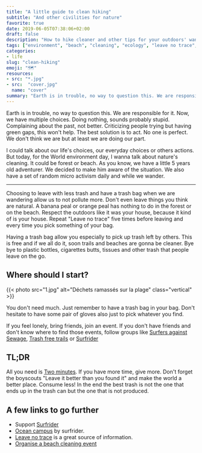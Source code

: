 ```yaml
---
title: "A little guide to clean hiking"
subtitle: "And other civilities for nature"
favorite: true
date: 2019-06-05T07:38:06+02:00
draft: false
description: "How to hike cleaner and other tips for your outdoors' wanders"
tags: ["environment", "beach", "cleaning", "ecology", "leave no trace", "clean forest", "World environment day", "acts"]
categories:
- life
slug: "clean-hiking"
emoji: "🗺"
resources:
- src: "*.jpg"
- src:  "cover.jpg"
  name: "cover"
summary: "Earth is in trouble, no way to question this. We are responsible for it. Now, we have multiple choices. Doing nothing, sounds probably stupid. Complaining about the past, not better. Criticizing people trying but having green gaps, this won't help. The best solution is to act."
---
```


Earth is in trouble, no way to question this. We are responsible for it. Now, we have multiple choices. Doing nothing, sounds probably stupid. Complaining about the past, not better. Criticizing people trying but having green gaps, this won't help. The best solution is to act. No one is perfect. We don't think we are but at least we are doing our part.

I could talk about our life's choices, our everyday choices or others actions. But today, for the World environment day, I wanna talk about nature's cleaning. It could be forest or beach. As you know, we have a little 5 years old adventurer. We decided to make him aware of the situation. We also have a set of random micro activism daily and while we wander.

<hr/>

Choosing to leave with less trash and have a trash bag when we are wandering allow us to not pollute more. Don't even leave things you think are natural. A banana peal or orange peal has nothing to do in the forest or on the beach. Respect the outdoors like it was your house, because it kind of is your house. Repeat "Leave no trace" five times before leaving and every time you pick something of your bag.

Having a trash bag allow you especially to pick up trash left by others. This is free and if we all do it, soon trails and beaches are gonna be cleaner. Bye bye to plastic bottles, cigarettes butts, tissues and other trash that people leave on the go.

## Where should I start?

{{< photo src="1.jpg" alt="Déchets ramassés sur la plage" class="vertical" >}}

You don't need much. Just remember to have a trash bag in your bag. Don't hesitate to have some pair of gloves also just to pick whatever you find.

If you feel lonely, bring friends, join an event. If you don't have friends and don't know where to find those events, follow groups like [Surfers against Sewage](https://www.sas.org.uk), [Trash free trails](https://www.trashfreetrails.org) or [Surfrider](https://www.surfrider.org/volunteer)

## TL;DR

All you need is [Two minutes](https://beachclean.net). If you have more time, give more. Don't forget the boyscouts "Leave it better than you found it" and make the world a better place. Consume less! In the end the best trash is not the one that ends up in the trash can but the one that is not produced.

## A few links to go further

- Support [Surfrider](https://www.surfrider.org/support-surfrider)
- [Ocean campus](https://en.oceancampus.eu) by surfrider.
- [Leave no trace](https://lnt.org) is a great source of information.
- [Organise a beach cleaning event](https://www.initiativesoceanes.org/en/organize)
